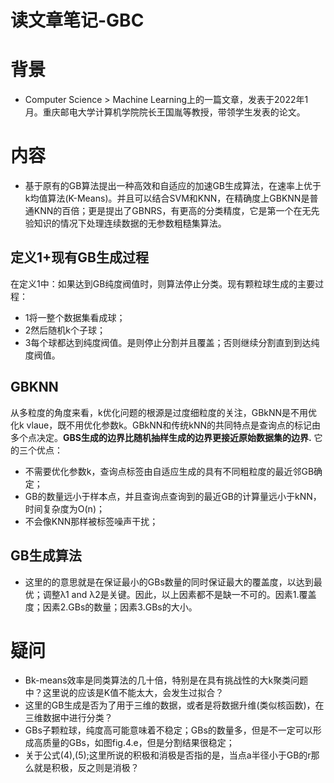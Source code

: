 # 读文章笔记-GBC
# 背景
- Computer Science > Machine Learning上的一篇文章，发表于2022年1月。重庆邮电大学计算机学院院长王国胤等教授，带领学生发表的论文。

# 内容
- 基于原有的GB算法提出一种高效和自适应的加速GB生成算法，在速率上优于k均值算法(K-Means)。并且可以结合SVM和KNN，在精确度上GBKNN是普通KNN的百倍；更是提出了GBNRS，有更高的分类精度，它是第一个在无先验知识的情况下处理连续数据的无参数粗糙集算法。
## 定义1+现有GB生成过程
在定义1中：如果达到GB纯度阀值时，则算法停止分类。现有颗粒球生成的主要过程：
- 1将一整个数据集看成球；
- 2然后随机k个子球；
- 3每个球都达到纯度阀值。是则停止分割并且覆盖；否则继续分割直到到达纯度阀值。

## GBKNN
从多粒度的角度来看，k优化问题的根源是过度细粒度的关注，GBkNN是不用优化k vlaue，既不用优化参数k。GBkNN和传统kNN的共同特点是查询点的标记由多个点决定。**GBS生成的边界比随机抽样生成的边界更接近原始数据集的边界.** 它的三个优点：
- 不需要优化参数k，查询点标签由自适应生成的具有不同粗粒度的最近邻GB确定；
- GB的数量远小于样本点，并且查询点查询到的最近GB的计算量远小于kNN，时间复杂度为O(n)；
- 不会像KNN那样被标签噪声干扰；

## GB生成算法
- 这里的的意思就是在保证最小的GBs数量的同时保证最大的覆盖度，以达到最优；调整λ1 and λ2是关键。因此，以上因素都不是缺一不可的。因素1.覆盖度；因素2.GBs的数量；因素3.GBs的大小。

# 疑问
- Bk-means效率是同类算法的几十倍，特别是在具有挑战性的大k聚类问题中？这里说的应该是K值不能太大，会发生过拟合？
- 这里的GB生成是否为了用于三维的数据，或者是将数据升维(类似核函数)，在三维数据中进行分类？
- GBs子颗粒球，纯度高可能意味着不稳定；GBs的数量多，但是不一定可以形成高质量的GBs，如图fig.4.e，但是分割结果很稳定；
- 关于公式(4),(5);这里所说的积极和消极是否指的是，当点a半径小于GB的r那么就是积极，反之则是消极？
